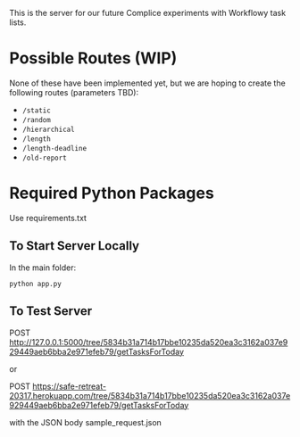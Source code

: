 This is the server for our future Complice experiments with Workflowy task lists.

# Possible Routes (WIP)

None of these have been implemented yet, but we are hoping to create  the following routes (parameters TBD):

* `/static`
* `/random`
* `/hierarchical`
* `/length`
* `/length-deadline`
* `/old-report`

# Required Python Packages

Use requirements.txt


## To Start Server Locally

In the main folder:

```
python app.py
```

## To Test Server

POST http://127.0.0.1:5000/tree/5834b31a714b17bbe10235da520ea3c3162a037e929449aeb6bba2e971efeb79/getTasksForToday

or 

POST https://safe-retreat-20317.herokuapp.com/tree/5834b31a714b17bbe10235da520ea3c3162a037e929449aeb6bba2e971efeb79/getTasksForToday

with the JSON body sample_request.json